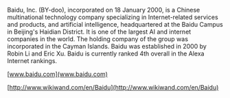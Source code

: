 Baidu, Inc. (BY-doo), incorporated on 18 January 2000, is a Chinese multinational technology company specializing in Internet-related services and products, and artificial intelligence, headquartered at the Baidu Campus in Beijing's Haidian District. It is one of the largest AI and internet companies in the world. The holding company of the group was incorporated in the Cayman Islands. Baidu was established in 2000 by Robin Li and Eric Xu. Baidu is currently ranked 4th overall in the Alexa Internet rankings.  
[www.baidu.com](www.baidu.com)  
[http://www.wikiwand.com/en/Baidu](http://www.wikiwand.com/en/Baidu)